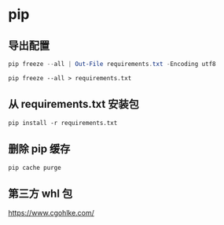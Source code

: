 # pip

## 导出配置

```powershell
pip freeze --all | Out-File requirements.txt -Encoding utf8
```

```shell
pip freeze --all > requirements.txt
```

## 从 requirements.txt 安装包

```shell
pip install -r requirements.txt
```

## 删除 pip 缓存

```shell
pip cache purge
```

## 第三方 whl 包

https://www.cgohlke.com/
